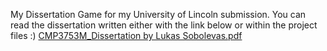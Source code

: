 My Dissertation Game for my University of Lincoln submission.
You can read the dissertation written either with the link below or within the project files :)
[CMP3753M_Dissertation by Lukas Sobolevas.pdf](https://github.com/user-attachments/files/17214060/CMP3753M_Dissertation.by.Lukas.Sobolevas.pdf)
